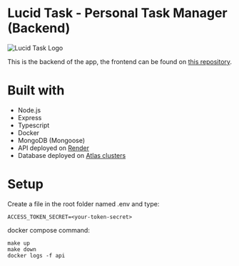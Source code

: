 #  Lucid Task - Personal Task Manager (Backend)

<img src="https://raw.githubusercontent.com/lucas-santosP/task-manager/main/src/assets/images/logo.png" alt="Lucid Task Logo"/>

This is the backend of the app, the frontend can be found on [this repository](https://github.com/lucas-santosP/task-manager-frontend). 


# Built with

- Node.js
- Express
- Typescript
- Docker
- MongoDB (Mongoose)
- API deployed on [Render](https://render.com)
- Database deployed on [Atlas clusters](www.mongodb.com/docs/atlas)

# Setup

Create a file in the root folder named .env and type:
```
ACCESS_TOKEN_SECRET=<your-token-secret>
```

docker compose command:

```
make up
make down
docker logs -f api
```

